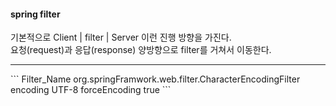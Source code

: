 #### spring filter

기본적으로 Client | filter | Server 이런 진행 방향을 가진다. <br>
요청(request)과 응답(response) 양방향으로 filter를 거쳐서 이동한다. <br>
<hr>
```
<!-- 기본적인 구조 -->
<filter>
  <filter-name>Filter_Name</filter-name>
  <filter-class>org.springFramwork.web.filter.CharacterEncodingFilter</filter-class>
  <!-- 위에 있는 class는 Spring에서 기본적으로 제공하고 있는 클래스이며 이걸 사용하겠다는 말이다. -->
  
  <init-param>
    <param-name>encoding</param-name>
    <param-value>UTF-8</param-value>
  </init-param>
  <!-- 해당 class 파일을 열어보면 encoding이라는 매개변수가 있고 이 매개변수에 UTF-8을 넣겠다는 말이다. -->
  
  <init-param>
    <param-name>forceEncoding</param-name>
    <param-value>true</param-value>
  </init-param>
  <!-- 해당 class 파일을 열어보면 forceEncoding이라는 매개변수가 있으며 타입은 Boolean이고 true를 넣겠다. -->
  <!-- true로 할 경우 인코딩 충돌문제가 발생하면 강제로 위에서 지정한 UTF-8로 하겠다는 의미다. -->
</filter>
```
